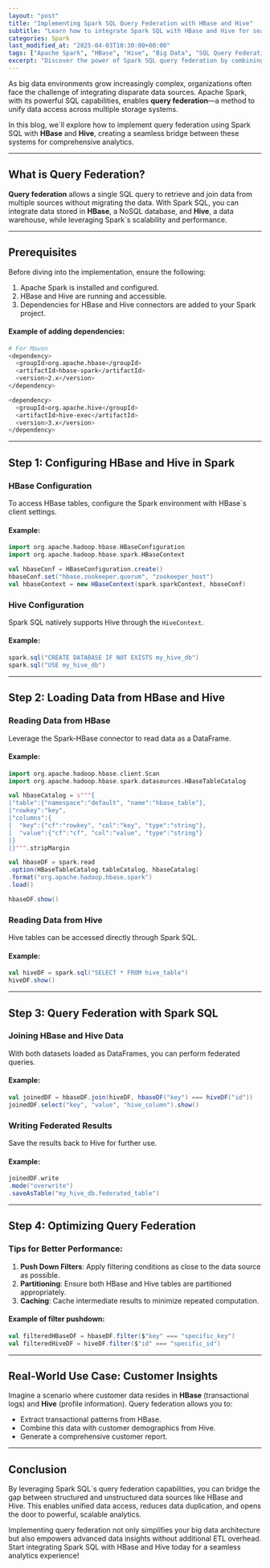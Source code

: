 ```yaml
---
layout: "post"
title: "Implementing Spark SQL Query Federation with HBase and Hive"
subtitle: "Learn how to integrate Spark SQL with HBase and Hive for seamless query federation."
categories: Spark
last_modified_at: "2025-04-03T10:30:00+00:00"
tags: ["Apache Spark", "HBase", "Hive", "Big Data", "SQL Query Federation"]
excerpt: "Discover the power of Spark SQL query federation by combining HBase and Hive to enable unified data access and analytics."
---
```

As big data environments grow increasingly complex, organizations often face the challenge of integrating disparate data sources. Apache Spark, with its powerful SQL capabilities, enables **query federation**—a method to unify data access across multiple storage systems.

In this blog, we`ll explore how to implement query federation using Spark SQL with **HBase** and **Hive**, creating a seamless bridge between these systems for comprehensive analytics.

---

## What is Query Federation?

**Query federation** allows a single SQL query to retrieve and join data from multiple sources without migrating the data. With Spark SQL, you can integrate data stored in **HBase**, a NoSQL database, and **Hive**, a data warehouse, while leveraging Spark`s scalability and performance.

---

## Prerequisites

Before diving into the implementation, ensure the following:
1. Apache Spark is installed and configured.
2. HBase and Hive are running and accessible.
3. Dependencies for HBase and Hive connectors are added to your Spark project.

#### Example of adding dependencies:
```bash
# For Maven
<dependency>
  <groupId>org.apache.hbase</groupId>
  <artifactId>hbase-spark</artifactId>
  <version>2.x</version>
</dependency>

<dependency>
  <groupId>org.apache.hive</groupId>
  <artifactId>hive-exec</artifactId>
  <version>3.x</version>
</dependency>
```

---

## Step 1: Configuring HBase and Hive in Spark

### HBase Configuration
To access HBase tables, configure the Spark environment with HBase`s client settings.

#### Example:
```scala
import org.apache.hadoop.hbase.HBaseConfiguration
import org.apache.hadoop.hbase.spark.HBaseContext

val hbaseConf = HBaseConfiguration.create()
hbaseConf.set("hbase.zookeeper.quorum", "zookeeper_host")
val hbaseContext = new HBaseContext(spark.sparkContext, hbaseConf)
```

### Hive Configuration
Spark SQL natively supports Hive through the `HiveContext`.

#### Example:
```scala
spark.sql("CREATE DATABASE IF NOT EXISTS my_hive_db")
spark.sql("USE my_hive_db")
```

---

## Step 2: Loading Data from HBase and Hive

### Reading Data from HBase
Leverage the Spark-HBase connector to read data as a DataFrame.

#### Example:
```scala
import org.apache.hadoop.hbase.client.Scan
import org.apache.hadoop.hbase.spark.datasources.HBaseTableCatalog

val hbaseCatalog = s"""{
|"table":{"namespace":"default", "name":"hbase_table"},
|"rowkey":"key",
|"columns":{
|  "key":{"cf":"rowkey", "col":"key", "type":"string"},
|  "value":{"cf":"cf", "col":"value", "type":"string"}
|}
|}""".stripMargin

val hbaseDF = spark.read
.option(HBaseTableCatalog.tableCatalog, hbaseCatalog)
.format("org.apache.hadoop.hbase.spark")
.load()

hbaseDF.show()
```

### Reading Data from Hive
Hive tables can be accessed directly through Spark SQL.

#### Example:
```scala
val hiveDF = spark.sql("SELECT * FROM hive_table")
hiveDF.show()
```

---

## Step 3: Query Federation with Spark SQL

### Joining HBase and Hive Data
With both datasets loaded as DataFrames, you can perform federated queries.

#### Example:
```scala
val joinedDF = hbaseDF.join(hiveDF, hbaseDF("key") === hiveDF("id"))
joinedDF.select("key", "value", "hive_column").show()
```

### Writing Federated Results
Save the results back to Hive for further use.

#### Example:
```scala
joinedDF.write
.mode("overwrite")
.saveAsTable("my_hive_db.federated_table")
```

---

## Step 4: Optimizing Query Federation

### Tips for Better Performance:
1. **Push Down Filters**: Apply filtering conditions as close to the data source as possible.
2. **Partitioning**: Ensure both HBase and Hive tables are partitioned appropriately.
3. **Caching**: Cache intermediate results to minimize repeated computation.

#### Example of filter pushdown:
```scala
val filteredHBaseDF = hbaseDF.filter($"key" === "specific_key")
val filteredHiveDF = hiveDF.filter($"id" === "specific_id")
```

---

## Real-World Use Case: Customer Insights

Imagine a scenario where customer data resides in **HBase** (transactional logs) and **Hive** (profile information). Query federation allows you to:
- Extract transactional patterns from HBase.
- Combine this data with customer demographics from Hive.
- Generate a comprehensive customer report.

---

## Conclusion

By leveraging Spark SQL`s query federation capabilities, you can bridge the gap between structured and unstructured data sources like HBase and Hive. This enables unified data access, reduces data duplication, and opens the door to powerful, scalable analytics.

Implementing query federation not only simplifies your big data architecture but also empowers advanced data insights without additional ETL overhead. Start integrating Spark SQL with HBase and Hive today for a seamless analytics experience!

